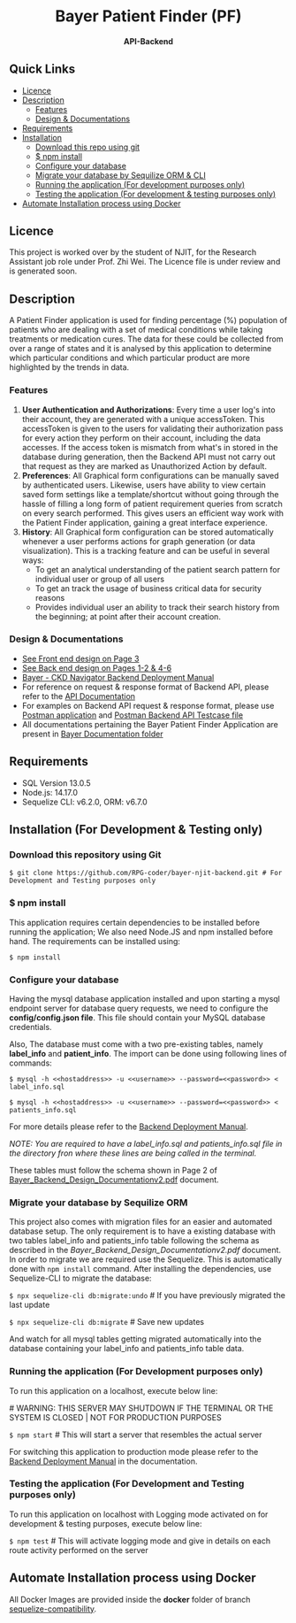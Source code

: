 <h1 align=center>Bayer Patient Finder (PF)</h1>
<h4 align=center>API-Backend</h4>

## Quick Links
- [Licence](#licence)
- [Description](#description)
  - [Features](#features)
  - [Design & Documentations](#design--documentations)
- [Requirements](#requirements)
- [Installation](#installation-for-development--testing-only)
  - [Download this repo using git](#download-this-repository-using-git)
  - [$ npm install](#-npm-install)
  - [Configure your database](#configure-your-database)
  - [Migrate your database by Sequilize ORM & CLI](#migrate-your-database-by-sequilize-orm)
  - [Running the application (For development purposes only)](#running-the-application-for-development-purposes-only) 
  - [Testing the application (For development & testing purposes only)](#testing-the-application-for-development-and-testing-purposes-only) 
- [Automate Installation process using Docker](#automate-installation-process-using-docker)

## Licence
This project is worked over by the student of NJIT, for the Research Assistant job role under Prof. Zhi Wei. The Licence file is under review and is generated soon.

<!--For more details please see the <LicenceFileName_here...> (Coming Soon...)-->

## Description
A Patient Finder application is used for finding percentage (%) population of patients who are dealing with a set of medical conditions while taking treatments or medication cures. The data for these could be collected from over a range of states and it is analysed by this application to determine which particular conditions and which particular product are more highlighted by the trends in data.

### Features
 1. **User Authentication and Authorizations**: Every time a user log's into their account, they are generated with a unique accessToken. This accessToken is given to the users for validating their authorization pass for every action they perform on their account, including the data accesses. If the access token is mismatch from what's in stored in the database during generation, then the Backend API must not carry out that request as they are marked as Unauthorized Action by default.
 2. **Preferences**: All Graphical form configurations can be manually saved by authenticated users. Likewise, users have ability to view certain saved form settings like a template/shortcut without going through the hassle of filling a long form of patient requirement queries from scratch on every search performed. This gives users an efficient way work with the Patient Finder application, gaining a great interface experience.
 3. **History**: All Graphical form configuration can be stored automatically whenever a user performs actions for graph generation (or data visualization). This is a tracking feature and can be useful in several ways: 
    - To get an analytical understanding of the patient search pattern for individual user or group of all users
    - To get an track the usage of business critical data for security reasons
    - Provides individual user an ability to track their search history from the beginning; at point after their account creation.

### Design & Documentations
- [See Front end design on Page 3](https://github.com/RPG-coder/bayer-njit-backend/blob/master/documentation/Bayer_Backend_Design_Documentationv2.pdf)
- [See Back end design on Pages 1-2 & 4-6](https://github.com/RPG-coder/bayer-njit-backend/blob/master/documentation/Bayer_Backend_Design_Documentationv2.pdf)
- [Bayer - CKD Navigator Backend Deployment Manual](https://github.com/RPG-coder/bayer-njit-backend/blob/master/documentation/Bayer%20-%20CKD%20Navigator%20Backend%20Deployment%20Manual%20v2022.2.10.pdf)
- For reference on request & response format of Backend API, please refer to the [API Documentation](https://github.com/RPG-coder/bayer-njit-backend/blob/master/documentation/API_Documentation_for_Bayer_Patient_Finder.pdf)
- For examples on Backend API request & response format, please use [Postman application](https://www.postman.com/) and [Postman Backend API Testcase file](https://github.com/RPG-coder/bayer-njit-backend/tree/master/testing)
- All documentations pertaining the Bayer Patient Finder Application are present in [Bayer Documentation folder](https://github.com/RPG-coder/bayer-njit-backend/tree/master/documentation)

## Requirements
- SQL Version 13.0.5
- Node.js: 14.17.0
- Sequelize CLI: v6.2.0, ORM: v6.7.0
 
## Installation (For Development & Testing only)
### Download this repository using Git
  `$ git clone https://github.com/RPG-coder/bayer-njit-backend.git # For Development and Testing purposes only`
  
### $ npm install
This application requires certain dependencies to be installed before running the application; We also need Node.JS and npm installed before hand. The requirements can be installed using:

  `$ npm install`

### Configure your database
Having the mysql database application installed and upon starting a mysql endpoint server for database query requests, we need to configure the **config/config.json file**. This file should contain your MySQL database credentials. 

Also, The database must come with a two pre-existing tables, namely **label_info** and **patient_info**. The import can be done using following lines of commands:

 `$ mysql -h <<hostaddress>> -u <<username>> --password=<<password>> < label_info.sql`
 
 `$ mysql -h <<hostaddress>> -u <<username>> --password=<<password>> < patients_info.sql`
 
 For more details please refer to the [Backend Deployment Manual](https://github.com/RPG-coder/bayer-njit-backend/blob/master/documentation/Bayer%20-%20CKD%20Navigator%20Backend%20Deployment%20Manual%20v2022.2.10.pdf).
 
*NOTE: You are required to have a label_info.sql and patients_info.sql file in the directory fron where these lines are being called in the terminal.*

These tables must follow the schema shown in Page 2 of [Bayer_Backend_Design_Documentationv2.pdf](https://github.com/RPG-coder/bayer-njit-backend/blob/master/documentation/Bayer_Backend_Design_Documentationv2.pdf) document.


### Migrate your database by Sequilize ORM
This project also comes with migration files for an easier and automated database setup. The only requirement is to have a existing database with two tables label_info and patients_info table following the schema as described in the *Bayer_Backend_Design_Documentationv2.pdf* document. In order to migrate we are required use the Sequelize. This is automatically done with `npm install` command. After installing the dependencies, use Sequelize-CLI to migrate the database:

  `$ npx sequelize-cli db:migrate:undo` # If you have previously migrated the last update

  `$ npx sequelize-cli db:migrate` # Save new updates
 
And watch for all mysql tables getting migrated automatically into the database containing your label_info and patients_info table data.

### Running the application (For Development purposes only)
To run this application on a localhost, execute below line:

  \# WARNING: THIS SERVER MAY SHUTDOWN IF THE TERMINAL OR THE SYSTEM IS CLOSED | NOT FOR PRODUCTION PURPOSES
  
  `$ npm start`  # This will start a server that resembles the actual server 
  
For switching this application to production mode please refer to the [Backend Deployment Manual](https://github.com/RPG-coder/bayer-njit-backend/blob/master/documentation/Bayer%20-%20CKD%20Navigator%20Backend%20Deployment%20Manual%20v2022.2.10.pdf) in the documentation.
  
### Testing the application (For Development and Testing purposes only)
To run this application on localhost with Logging mode activated on for development & testing purposes, execute below line:

  `$ npm test` # This will activate logging mode and give in details on each route activity performed on the server

## Automate Installation process using Docker
All Docker Images are provided inside the **docker** folder of branch [sequelize-compatibility](https://github.com/RPG-coder/bayer-njit-backend/tree/sequelize-compatibility).
